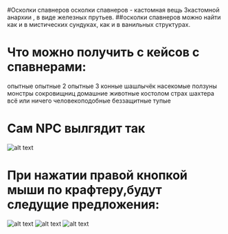 #Осколки спавнеров
осколки спавнеров - кастомная вещь 3кастомной анархии , в виде железных прутьев.
##осколки спавнеров можно найти как и в мистических сундуках, как и в ванильных структурах.
 # Что можно получить с кейсов с спавнерами:
 опытные
 опытные 2
 опытные 3
 конные
 шашлычёк
 насекомые
 ползуны
 монстры сокровищниц
 домашние животные
 костолом
 страх шахтера
 всё или ничего
 человекоподобные
беззащитные
тупые
 # Сам NPC вылгядит так
![alt text](https://cdn.discordapp.com/attachments/1238112114233839637/1240393931435540570/Screenshot_20240515-230133.png?ex=6646665e&is=664514de&hm=11fadf42939e1427387ba511691b02e814b42087b73b5883b5b1247118dad0cd& "Title")
 # При нажатии правой кнопкой мыши по крафтеру,будут следущие предложения:
 ![alt text](https://cdn.discordapp.com/attachments/1238112114233839637/1240392664088838245/Screenshot_20240515-225514.png?ex=66466530&is=664513b0&hm=1e9788a28bd83463fb0b70d20f7c07fb21dc1bf8dbd6d722d31aada1dd225e1e& "Title")
 ![alt text](https://cdn.discordapp.com/attachments/1238112114233839637/1240394988911595520/Screenshot_20240515-230615.png?ex=6646675a&is=664515da&hm=ca51802159e8640170166fb2e207d574da18f9eae8ca988411f770c84517b4d4& "Title")
 ![alt text](https://cdn.discordapp.com/attachments/1238112114233839637/1240395418706120734/Screenshot_20240515-230755.png?ex=664667c1&is=66451641&hm=0b5f2a58e47e0350220319e9427729ef3b41b364f886e918ef1748727e8090a2& "Title")
 